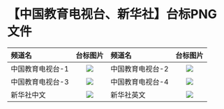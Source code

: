 # 【中国教育电视台、新华社】台标PNG文件
|频道名|台标图片|频道名|台标图片|
|:---|:---:|:---|:---:|
|中国教育电视台-1|<img src="https://raw.githubusercontent.com/wanglindl/TVLogo/main/img/CETV1.png">|中国教育电视台-2|<img src="https://raw.githubusercontent.com/wanglindl/TVLogo/main/img/CETV2.png">|
|中国教育电视台-3|<img src="https://raw.githubusercontent.com/wanglindl/TVLogo/main/img/CETV3.png">|中国教育电视台-4|<img src="https://raw.githubusercontent.com/wanglindl/TVLogo/main/img/CETV4.png">|
|新华社中文|<img src="https://raw.githubusercontent.com/wanglindl/TVLogo/main/img/CNCCN.png">|新华社英文|<img src="https://raw.githubusercontent.com/wanglindl/TVLogo/main/img/CNCEN.png">|
